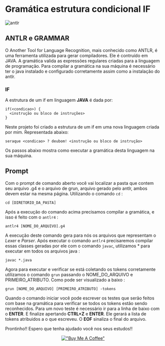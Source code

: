 # Gramática estrutura condicional IF
![antlr](https://img.shields.io/badge/antlr-v4.9.2-blue)

## ANTLR e GRAMMAR
O Another Tool for Language Recognition, mais conhecido como ANTLR, é uma ferramenta utilizada para gerar compiladores. Ele é contruído em JAVA. A gramática valida as expressões regulares criadas para a linguagem de programação. Para compilar a gramática na sua máquina é necessário ter o java instalado e configurado corretamente assim como a instalação do antlr.
### IF
A estrutura de um if em linguagem **JAVA** é dada por:
```
if(<condicao>) {
  <instrução ou bloco de instruções> 
}
```
Neste projeto foi criado a estrutura de um if em uma nova linguagem criada por mim. Representada abaixo:
```
seraque <condicao> ? deubom! <instrução ou bloco de instrução>
```
Os passos abaixo mostra como executar a gramática desta linguagem na sua máquina.
## Prompt
Com o prompt de comando aberto você vai localizar a pasta que contem seu arquivo .g4 e o arquivo de grun, arquivo gerado pelo antlr, ambos devem estar na mesma página. Utilizando o comando `cd` :

```
cd [DIRETORIO_DA_PASTA]
```
Após a execução do comando acima precisamos compilar a gramática, e isso é feito com o `antlr4` :
```
antlr4 [NOME_DO_ARQUIVO].g4
```
A execução deste comando gera para nós os arquivos que representam o *Lexer* e *Parser*. Após executar o comando `antlr4` precisaremos compilar essas classes geradas por ele com o comando `javac`, utilizamos * para executar em todos os arquivos java :
```
javac *.java
```
Agora para executar e verificar se está coletando os tokens corretamente utilizamos o comando `grun` passando o NOME_DO_ARQUIVO e PRIMEIRO_ATRIBUTO. Como pode ser visualizado a baixo :
```
grun [NOME_DO_ARQUIVO] [PRIMEIRO_ATRIBUTO] -tokens
```
Quando o comando iniciar você pode escrever os testes que serão feitos com base na gramática para verificar se todos os tokens estão sendo reconhecidos. Para um novo teste é necessário ir para a linha de baixo com o **ENTER**. E finalize apertando **CTRL+Z** e **ENTER**. Ele gerará a lista de tokens atribuidos a o que escreveu. O **EOF** sinaliza o final do arquivo.

Prontinho!! Espero que tenha ajudado você nos seus estudos!!

<div align="center">
  
  [!["Buy Me A Coffee"](https://www.buymeacoffee.com/assets/img/custom_images/orange_img.png)](https://www.buymeacoffee.com/thmsaguiar)
  
</div>
